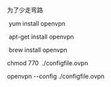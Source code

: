 <p>
	为了少走弯路
</p>
<p>
	&nbsp;yum install openvpn
</p>
<p>
	&nbsp;apt-get install openvpn&nbsp;
</p>
<p>
	&nbsp;brew install openvpn
</p>
<p>
	chmod 770&nbsp;<span style="white-space:normal;">&nbsp;./configfile.ovpn</span>
</p>
<p>
	openvpn --config ./configfile.ovpn
</p>